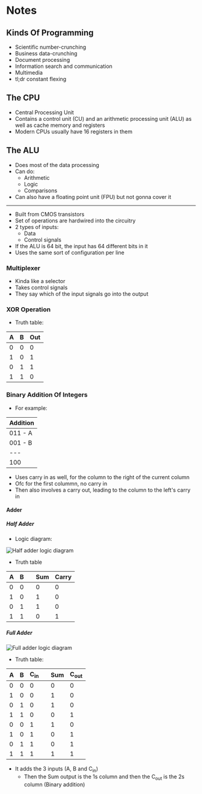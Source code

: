 # Notes

## Kinds Of Programming

- Scientific number-crunching
- Business data-crunching
- Document processing
- Information search and communication
- Multimedia
- tl;dr constant flexing

## The CPU

- Central Processing Unit
- Contains a control unit (CU) and an arithmetic processing unit (ALU) as well as cache memory and registers
- Modern CPUs usually have 16 registers in them

## The ALU

- Does most of the data processing
- Can do:
  - Arithmetic
  - Logic
  - Comparisons
- Can also have a floating point unit (FPU) but not gonna cover it

---

- Built from CMOS transistors
- Set of operations are hardwired into the circuitry
- 2 types of inputs:
  - Data
  - Control signals
- If the ALU is 64 bit, the input has 64 different bits in it
- Uses the same sort of configuration per line

### Multiplexer

- Kinda like a selector
- Takes control signals
- They say which of the input signals go into the output

### XOR Operation

- Truth table:

| A   | B   | Out |
| --- | --- | --- |
| 0   | 0   | 0   |
| 1   | 0   | 1   |
| 0   | 1   | 1   |
| 1   | 1   | 0   |

### Binary Addition Of Integers

- For example:

| Addition |
| -------- |
| 011 - A  |
| 001 - B  |
| ---      |
| 100      |

- Uses carry in as well, for the column to the right of the current column
- Ofc for the first colummn, no carry in
- Then also involves a carry out, leading to the column to the left's carry in

#### Adder

##### Half Adder

- Logic diagram:

![Half adder logic diagram](http://www.theorycircuit.com/wp-content/uploads/2018/04/half-adder-circuit.png)

- Truth table

| A   | B   |     | Sum | Carry |
| --- | --- | --- | --- | ----- |
| 0   | 0   |     | 0   | 0     |
| 1   | 0   |     | 1   | 0     |
| 0   | 1   |     | 1   | 0     |
| 1   | 1   |     | 0   | 1     |

##### Full Adder

![Full adder logic diagram](http://www.theorycircuit.com/wp-content/uploads/2018/07/full-adder-circuit.png)

- Truth table:

| A   | B   | C<sub>in</sub> |     | Sum | C<sub>out</sub> |
| --- | --- | -------------- | --- | --- | --------------- |
| 0   | 0   | 0              |     | 0   | 0               |
| 1   | 0   | 0              |     | 1   | 0               |
| 0   | 1   | 0              |     | 1   | 0               |
| 1   | 1   | 0              |     | 0   | 1               |
| 0   | 0   | 1              |     | 1   | 0               |
| 1   | 0   | 1              |     | 0   | 1               |
| 0   | 1   | 1              |     | 0   | 1               |
| 1   | 1   | 1              |     | 1   | 1               |

- It adds the 3 inputs (A, B and C<sub>in</sub>)
  - Then the Sum output is the 1s column and then the C<sub>out</sub> is the 2s column (Binary addition)
